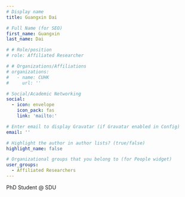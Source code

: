 ```yaml
---
# Display name
title: Guangxin Dai

# Full Name (for SEO)
first_name: Guangxin
last_name: Dai

# # Role/position
# role: Affiliated Researcher

# # Organizations/Affiliations
# organizations:
#   - name: CUHK
#     url: ''

# Social/Academic Networking
social:
  - icon: envelope
    icon_pack: fas
    link: 'mailto:'

# Enter email to display Gravatar (if Gravatar enabled in Config)
email: ''

# Highlight the author in author lists? (true/false)
highlight_name: false

# Organizational groups that you belong to (for People widget)
user_groups:
  - Affiliated Researchers
---
```


PhD Student @ SDU